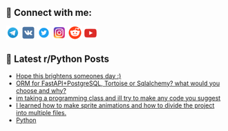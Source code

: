 ## 🔎 Connect with me:
[<img src="https://github.com/bullbesh/bullbesh/blob/main/images/Telegram.png" width="32" height="32" />](https://t.me/bullbesh)
[<img src="https://github.com/bullbesh/bullbesh/blob/main/images/VK.png" width="32" height="32" />](https://vk.com/bullbesh)
[<img src="https://github.com/bullbesh/bullbesh/blob/main/images/Twitter.png" width="32" height="32" />](https://twitter.com/bullbesh1)
[<img src="https://github.com/bullbesh/bullbesh/blob/main/images/Instagram.png" width="32" height="32" />](https://www.instagram.com/bullbesh)
[<img src="https://github.com/bullbesh/bullbesh/blob/main/images/Reddit.png" width="32" height="32" />](https://www.reddit.com/user/bullbesh)
[<img src="https://github.com/bullbesh/bullbesh/blob/main/images/YouTube.png" width="32" height="32" />](https://www.youtube.com/channel/UCtfjRs6uzgq5mfm8S06WTcg)

## 📕 Latest r/Python Posts
<!-- BLOG-POST-LIST:START -->
- [Hope this brightens someones day :&rpar;](https://www.reddit.com/r/Python/comments/10oe8hl/hope_this_brightens_someones_day/)
- [ORM for FastAPI+PostgreSQL, Tortoise or Sqlalchemy? what would you choose and why?](https://www.reddit.com/r/Python/comments/10odh4p/orm_for_fastapipostgresql_tortoise_or_sqlalchemy/)
- [im taking a programming class and ill try to make any code you suggest](https://www.reddit.com/r/Python/comments/10odgs6/im_taking_a_programming_class_and_ill_try_to_make/)
- [I learned how to make sprite animations and how to divide the project into multiple files.](https://www.reddit.com/r/Python/comments/10oc9gs/i_learned_how_to_make_sprite_animations_and_how/)
- [Python](https://www.reddit.com/r/Python/comments/10oc046/python/)
<!-- BLOG-POST-LIST:END -->
